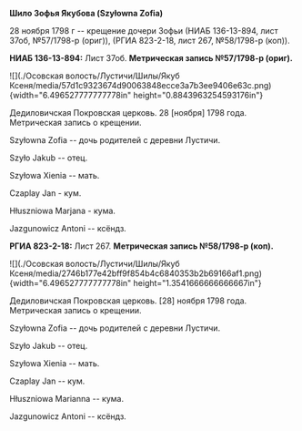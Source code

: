 **Шило Зофья Якубова (Szyłowna Zofia)**

28 ноября 1798 г -- крещение дочери Зофьи (НИАБ 136-13-894, лист 37об,
№57/1798-р (ориг)), (РГИА 823-2-18, лист 267, №58/1798-р (коп)).

**НИАБ 136-13-894:** Лист 37об. **Метрическая запись №57/1798-р
(ориг).**

![](./Осовская волость/Лустичи/Шилы/Якуб Ксеня/media/57d1c9323674d90063848ecce3a7b3ee9406e63c.png){width="6.496527777777778in"
height="0.8843963254593176in"}

Дедиловичская Покровская церковь. 28 \[ноября\] 1798 года. Метрическая
запись о крещении.

Szyłowna Zofia -- дочь родителей с деревни Лустичи.

Szyło Jakub -- отец.

Szyłowa Xienia -- мать.

Czaplay Jan - кум.

Hłuszniowa Marjana - кума.

Jazgunowicz Antoni -- ксёндз.

**РГИА 823-2-18:** Лист 267. **Метрическая запись №58/1798-р (коп).**

![](./Осовская волость/Лустичи/Шилы/Якуб Ксеня/media/2746b177e42bff9f854b4c6840353b2b69166af1.png){width="6.496527777777778in"
height="1.3541666666666667in"}

Дедиловичская Покровская церковь. \[28\] ноября 1798 года. Метрическая
запись о крещении.

Szyłowna Zofia -- дочь родителей с деревни Лустичи.

Szyło Jakub -- отец.

Szyłowa Xienia -- мать.

Czaplay Jan -- кум.

Hłuszniowa Marianna -- кума.

Jazgunowicz Antoni -- ксёндз.
